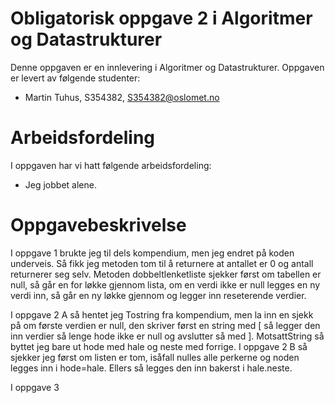 # Obligatorisk oppgave 2 i Algoritmer og Datastrukturer

Denne oppgaven er en innlevering i Algoritmer og Datastrukturer. 
Oppgaven er levert av følgende studenter:
* Martin Tuhus, S354382, S354382@oslomet.no

# Arbeidsfordeling

I oppgaven har vi hatt følgende arbeidsfordeling:
* Jeg jobbet alene.

# Oppgavebeskrivelse

I oppgave 1 brukte jeg til dels kompendium, men jeg endret på koden underveis. Så fikk jeg metoden tom til å returnere at antallet er 0 og antall returnerer seg selv. Metoden dobbeltlenketliste sjekker først om tabellen er null, så går en for løkke gjennom lista, om en verdi ikke er null legges en ny verdi inn, så går en ny løkke gjennom og legger inn reseterende verdier. 

I oppgave 2 A så hentet jeg Tostring fra kompendium, men la inn en sjekk på om første verdien er null, den skriver først en string med [ så legger den inn verdier så lenge hode ikke er null og avslutter så med ]. MotsattString så byttet jeg bare ut hode med hale og neste med forrige.
I oppgave 2 B så sjekker jeg først om listen er tom, isåfall nulles alle perkerne og noden legges inn i hode=hale. Ellers så legges den inn bakerst i hale.neste.

I oppgave 3 
